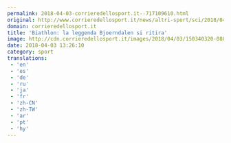 ```yaml
---
permalink: 2018-04-03-corrieredellosport.it--717109610.html
original: http://www.corrieredellosport.it/news/altri-sport/sci/2018/04/03-40879154/biathlon_la_leggenda_bjoerndalen_si_ritira/
domain: corrieredellosport.it
title: 'Biathlon: la leggenda Bjoerndalen si ritira'
image: http://cdn.corrieredellosport.it/images/2018/04/03/150340320-080f8d3f-81d2-4c51-9e42-58ca954c7691.jpg
date: 2018-04-03 13:26:10
category: sport
translations: 
 - 'en'
 - 'es'
 - 'de'
 - 'ru'
 - 'ja'
 - 'fr'
 - 'zh-CN'
 - 'zh-TW'
 - 'ar'
 - 'pt'
 - 'hy'
---
```


